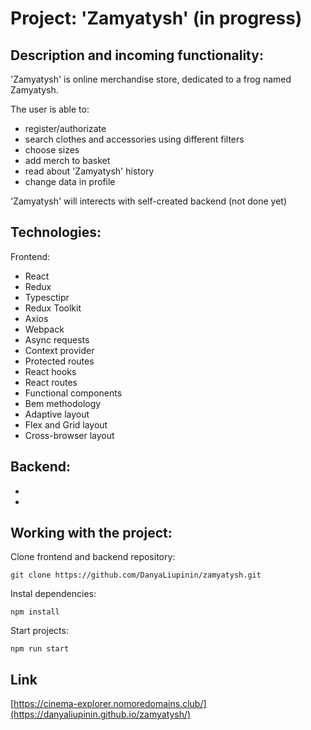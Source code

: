 
# Project: 'Zamyatysh' (in progress)

## Description and incoming functionality: 

'Zamyatysh' is online merchandise store, dedicated to a frog named Zamyatysh.

The user is able to: 
- register/authorizate
- search clothes and accessories using different filters
- choose sizes
- add merch to basket
- read about 'Zamyatysh' history
- change data in profile 

'Zamyatysh' will interects with self-created backend (not done yet)


## Technologies:

Frontend:
- React
- Redux
- Typesctipr
- Redux Toolkit
- Axios
- Webpack
- Async requests 
- Context provider
- Protected routes
- React hooks
- React routes
- Functional components
- Bem methodology
- Adaptive layout
- Flex and Grid layout
- Cross-browser layout 

Backend:
- 
-
-

## Working with the project:

Clone frontend and backend repository:

``` git clone https://github.com/DanyaLiupinin/zamyatysh.git ```

Instal dependencies: 

``` npm install ```

Start projects: 

``` npm run start ```


## Link ##
[https://cinema-explorer.nomoredomains.club/](https://danyaliupinin.github.io/zamyatysh/)


